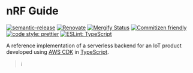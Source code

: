 # nRF Guide

<!-- [![npm version](https://img.shields.io/npm/v/@nordicsemiconductor/asset-tracker-cloud-aws.svg)](https://www.npmjs.com/package/@nordicsemiconductor/asset-tracker-cloud-aws)
[![GitHub Actions](https://github.com/NordicSemiconductor/asset-tracker-cloud-aws-js/workflows/Test%20and%20Release/badge.svg)](https://github.com/NordicSemiconductor/asset-tracker-cloud-aws-js/actions) -->

[![semantic-release](https://img.shields.io/badge/%20%20%F0%9F%93%A6%F0%9F%9A%80-semantic--release-e10079.svg)](https://github.com/semantic-release/semantic-release)
[![Renovate](https://img.shields.io/badge/renovate-enabled-brightgreen.svg)](https://renovatebot.com)
[![Mergify Status](https://img.shields.io/endpoint.svg?url=https://api.mergify.com/v1/badges/NordicSemiconductor/asset-tracker-cloud-aws-js)](https://mergify.io)
[![Commitizen friendly](https://img.shields.io/badge/commitizen-friendly-brightgreen.svg)](http://commitizen.github.io/cz-cli/)
[![code style: prettier](https://img.shields.io/badge/code_style-prettier-ff69b4.svg)](https://github.com/prettier/prettier/)
[![ESLint: TypeScript](https://img.shields.io/badge/ESLint-TypeScript-blue.svg)](https://github.com/typescript-eslint/typescript-eslint)

A reference implementation of a serverless backend for an IoT product developed
using [AWS CDK](https://aws.amazon.com/cdk) in
[TypeScript](https://www.typescriptlang.org/).

> :information_source:
